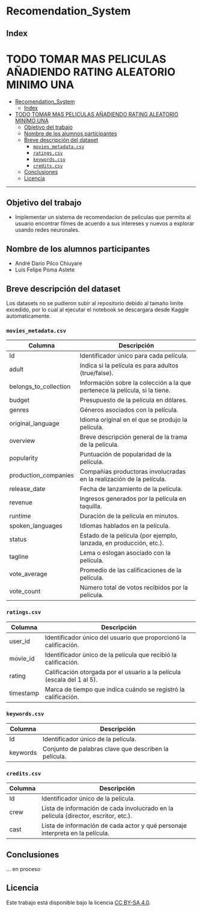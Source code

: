 # Recomendation_System

## Index

# TODO TOMAR MAS PELICULAS AÑADIENDO RATING ALEATORIO MINIMO UNA
- [Recomendation\_System](#recomendation_system)
	- [Index](#index)
- [TODO TOMAR MAS PELICULAS AÑADIENDO RATING ALEATORIO MINIMO UNA](#todo-tomar-mas-peliculas-añadiendo-rating-aleatorio-minimo-una)
	- [Objetivo del trabajo](#objetivo-del-trabajo)
	- [Nombre de los alumnos participantes](#nombre-de-los-alumnos-participantes)
	- [Breve descripción del dataset](#breve-descripción-del-dataset)
		- [`movies_metadata.csv`](#movies_metadatacsv)
		- [`ratings.csv`](#ratingscsv)
		- [`keywords.csv`](#keywordscsv)
		- [`credits.csv`](#creditscsv)
	- [Conclusiones](#conclusiones)
	- [Licencia](#licencia)
---

## Objetivo del trabajo
- Implementar un sistema de recomendacion de peliculas que permita al usuario encontrar filmes de acuerdo a sus intereses y nuevos a explorar usando redes neuronales.
## Nombre de los alumnos participantes
- André Dario Pilco Chiuyare
- Luis Felipe Poma Astete
  
## Breve descripción del dataset
Los datasets no se pudieron subir al repositorio debido al tamaño limite excedido, por lo cual al ejecutar el notebook se descargara desde Kaggle automaticamente.

### `movies_metadata.csv`
| Columna               | Descripción                                                                       |
|-----------------------|-----------------------------------------------------------------------------------|
| Id                    | Identificador único para cada película.                                           |
| adult                 | Indica si la película es para adultos (true/false).                               |
| belongs_to_collection | Información sobre la colección a la que pertenece la película, si la tiene.       |
| budget                | Presupuesto de la película en dólares.                                             |
| genres                | Géneros asociados con la película.                                                |
| original_language     | Idioma original en el que se produjo la película.                                 |
| overview              | Breve descripción general de la trama de la película.                              |
| popularity            | Puntuación de popularidad de la película.                                         |
| production_companies  | Compañías productoras involucradas en la realización de la película.              |
| release_date          | Fecha de lanzamiento de la película.                                               |
| revenue               | Ingresos generados por la película en taquilla.                                   |
| runtime               | Duración de la película en minutos.                                               |
| spoken_languages      | Idiomas hablados en la película.                                                   |
| status                | Estado de la película (por ejemplo, lanzada, en producción, etc.).                |
| tagline               | Lema o eslogan asociado con la película.                                           |
| vote_average          | Promedio de las calificaciones de la película.                                     |
| vote_count            | Número total de votos recibidos por la película.                                   |

### `ratings.csv`
| Columna   | Descripción                                                            |
|-----------|------------------------------------------------------------------------|
| user_id   | Identificador único del usuario que proporcionó la calificación.       |
| movie_id  | Identificador único de la película que recibió la calificación.        |
| rating    | Calificación otorgada por el usuario a la película (escala del 1 al 5).|
| timestamp | Marca de tiempo que indica cuándo se registró la calificación.         |

### `keywords.csv`
| Columna  | Descripción                                                 |
|----------|-------------------------------------------------------------|
| Id       | Identificador único de la película.                         |
| keywords | Conjunto de palabras clave que describen la película.       |

### `credits.csv`
| Columna | Descripción                                                                        |
|---------|------------------------------------------------------------------------------------|
| Id      | Identificador único de la película.                                                 |
| crew    | Lista de información de cada involucrado en la película (director, escritor, etc.).|
| cast    | Lista de información de cada actor y qué personaje interpreta en la película.      |

## Conclusiones 
... en proceso
## Licencia
Este trabajo está disponible bajo la licencia [CC BY-SA 4.0](https://creativecommons.org/licenses/by-sa/4.0/).
